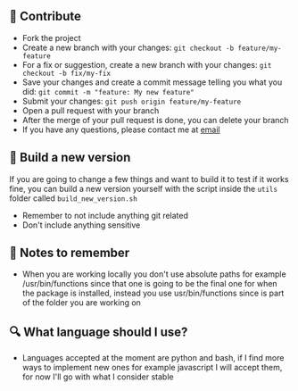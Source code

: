 ## 🤝 Contribute

- Fork the project
- Create a new branch with your changes: `git checkout -b feature/my-feature`
- For a fix or suggestion, create a new branch with your changes: `git checkout -b fix/my-fix`
- Save your changes and create a commit message telling you what you did: `git commit -m "feature: My new feature"`
- Submit your changes: `git push origin feature/my-feature`
- Open a pull request with your branch
- After the merge of your pull request is done, you can delete your branch
- If you have any questions, please contact me at [email](mailto:contacto@jonathan.com.ar)

## 📝 Build a new version

If you are going to change a few things and want to build it to test if it works fine, you can build a new version yourself with the script inside the `utils` folder called `build_new_version.sh`

- Remember to not include anything git related
- Don't include anything sensitive

## 📝 Notes to remember

- When you are working locally you don't use absolute paths for example /usr/bin/functions since that one is going to be the final one for when the package is installed, instead you use usr/bin/functions since is part of the folder you are working on

## 🔍 What language should I use?

- Languages accepted at the moment are python and bash, if I find more ways to implement new ones for example javascript I will accept them, for now I'll go with what I consider stable
